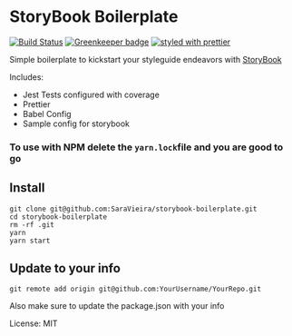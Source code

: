 # StoryBook Boilerplate
[![Build Status](https://travis-ci.org/SaraVieira/storybook-boilerplate.svg?branch=master)](https://travis-ci.org/SaraVieira/storybook-boilerplate)
[![Greenkeeper badge](https://badges.greenkeeper.io/SaraVieira/storybook-boilerplate.svg)](https://greenkeeper.io/)
[![styled with prettier](https://img.shields.io/badge/styled_with-prettier-ff69b4.svg)](https://github.com/prettier/prettier)

Simple boilerplate to kickstart your styleguide endeavors with [StoryBook](https://storybook.js.org)

Includes:

* Jest Tests configured with coverage
* Prettier
* Babel Config
* Sample config for storybook

### To use with NPM delete the `yarn.lock`file and you are good to go

## Install

```
git clone git@github.com:SaraVieira/storybook-boilerplate.git
cd storybook-boilerplate
rm -rf .git
yarn
yarn start
```

## Update to your info

```
git remote add origin git@github.com:YourUsername/YourRepo.git
```

Also make sure to update the package.json with your info

License: MIT
